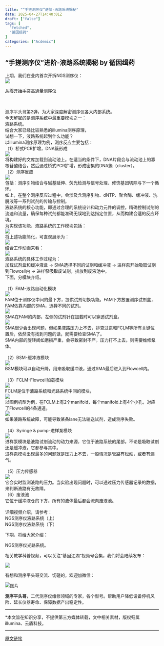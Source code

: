 ```yaml
---
title: "“手搓测序仪”进阶-液路系统揭秘"
date: 2025-04-27T14:40:01Z
draft: ["false"]
tags: [
  "fetched",
  "循因缉药"
]
categories: ["Acdemic"]
---
```

“手搓测序仪”进阶-液路系统揭秘 by 循因缉药
------
<div><section><span leaf=""><span textstyle="">上期，我们在业内首次开拆NGS测序仪：</span></span></section><section data-mpa-template="t" data-from="yb-recommend-list" data-mpa-action-id="m9y5vs7k1rkv" data-pm-slice="0 0 []"><section data-mpa-template="t" data-from="yb-recommend" data-recommend-article-type="normal" data-recomment-template-id="1" data-recommend-article-id="1000001301_1" data-recommend-article-time="1745280000" data-recommend-article-cover="https://mmbiz.qpic.cn/mmbiz_jpg/icugQvAnqxTqiaIT0uW1sBW1LcOlkfz1o00EJrEeNunCx2ycmgAjYpkCGQQPEHZpnGL2E4em2iasE8F9hE9iaTBkww/0?wx_fmt=jpeg" data-recommend-article-title="从零开始手搓高通量测序仪" data-recommend-article-content-url="https://mp.weixin.qq.com/s/m7rI7oLZmBdGgzZQn8Z7lw"><section data-recommend-type="normal" data-recommend-tid="1" data-mid=""><section data-mid=""><section data-mid=""><span><span leaf=""><a href="https://mp.weixin.qq.com/s?__biz=MzU3OTYwNjk1NA==&amp;mid=2247520825&amp;idx=1&amp;sn=9b5fa13693d39c8029ba08937cd6d448&amp;scene=21#wechat_redirect" textvalue="" target="_blank" linktype="text" data-linktype="2"><img data-ratio="0.42578125" data-src="https://mmbiz.qpic.cn/mmbiz_jpg/icugQvAnqxTqiaIT0uW1sBW1LcOlkfz1o00EJrEeNunCx2ycmgAjYpkCGQQPEHZpnGL2E4em2iasE8F9hE9iaTBkww/640?wx_fmt=jpeg" data-w="1280" src="https://mmbiz.qpic.cn/mmbiz_jpg/icugQvAnqxTqiaIT0uW1sBW1LcOlkfz1o00EJrEeNunCx2ycmgAjYpkCGQQPEHZpnGL2E4em2iasE8F9hE9iaTBkww/640?wx_fmt=jpeg"></a></span></span></section><section data-mid=""><p data-recommend-title="t" data-mid=""><span leaf=""><a href="https://mp.weixin.qq.com/s?__biz=MzU3OTYwNjk1NA==&amp;mid=2247520825&amp;idx=1&amp;sn=9b5fa13693d39c8029ba08937cd6d448&amp;scene=21#wechat_redirect" textvalue="" target="_blank" linktype="text" data-linktype="2">从零开始手搓高通量测序仪</a></span></p></section></section></section></section><span leaf=""><br></span></section><section><span leaf=""><br></span></section><section nodeleaf=""><mp-common-videosnap data-pluginname="mpvideosnap" data-url="https://findermp.video.qq.com/251/20304/stodownload?encfilekey=rjD5jyTuFrIpZ2ibE8T7Ym3K77SEULgkiaqHfLEFascQH8v95PX0YtXndncBkpCUCzBFKEDZUNw75Kuv4qribBNJwfm4YeCAN49Hnb7M6jqjia4YIOGZia8ORmw&amp;token=AxricY7RBHdXFnjcyMicJ2wxonKFaSiafBrSrHyaJJoNBpTNHpeC44oX8keFhPERh0hzibfXNpSD3BHbaDdfZlgoz2Ug5k3q8BlMuzeXyF7rAEaUEOREwrS1ibJTDibbj1TBvQTHjbGXWpJlxzIysuNCiat08TK1qVTibC6He4oK8dicYxoY&amp;idx=1&amp;hy=SZ&amp;m=&amp;scene=2" data-headimgurl="http://wx.qlogo.cn/finderhead/Q3auHgzwzM6Kib22XW2dm8oaRSeHnfv226HfS9r5amPX7AOqialXsiagQ/0" data-username="v2_060000231003b20faec8c7e48a1ec1d7c903ef3db07775cba203fc64b46c395e21a0d7e4151c@finder" data-nickname="基因江湖" data-desc="NGS测序仪内部系统教学 01 #测序仪 #拆解 @基因江湖 " data-nonceid="11088313412716429424" data-width="1920" data-height="1080" data-type="video" data-id="export/UzFfAgtgekIEAQAAAAAA5JUgS1tg3wAAAAstQy6ubaLX4KHWvLEZgBPE86E8LzMNF5OJzNPgMIs26kqn0Wr-R6XwCaGXOVQM"></mp-common-videosnap></section><section nodeleaf=""><mp-common-videosnap data-pluginname="mpvideosnap" data-url="https://findermp.video.qq.com/251/20304/stodownload?encfilekey=rjD5jyTuFrIpZ2ibE8T7Ym3K77SEULgkiadvAZ5a2XKHm2ObmjZQwQK6mJpppGNmgmZ9UK9vvAsMvjiaa3OzUShjOIHAZPQJaoCdZsy0KlHdaDj2z3thWZDjA&amp;token=ic1n0xDG6awibe5q7unKLrHS6WrticsE5g72iabVk2ZSWj5TQV1afwSmsvKEl0RSBkrFeYiaN7fhOVnPzsPxbqk985YZGL35QYX3wbXnLw6vCTg2SIujwVicJ0DqcibSdTnQDoYKKuxdTrnhjR7WOAG9tt4dQdeWr5gH4J8bGzVqlK8iaaQ&amp;idx=1&amp;hy=SZ&amp;m=&amp;scene=2" data-headimgurl="http://wx.qlogo.cn/finderhead/Q3auHgzwzM6Kib22XW2dm8oaRSeHnfv226HfS9r5amPX7AOqialXsiagQ/0" data-username="v2_060000231003b20faec8c7e48a1ec1d7c903ef3db07775cba203fc64b46c395e21a0d7e4151c@finder" data-nickname="基因江湖" data-desc="NGS测序仪内部系统教学 02 #测序仪 #拆解 @基因江湖" data-nonceid="13410073582558210273" data-width="1920" data-height="1080" data-type="video" data-id="export/UzFfAgtgekIEAQAAAAAAbG8RIReBvAAAAAstQy6ubaLX4KHWvLEZgBPEhaIMGigvFJOJzNPgMItAE5j2KBr6pZ5XJ5km5tBp"></mp-common-videosnap></section><section><span leaf=""><span textstyle="">测序平头哥</span><span textstyle="">第2弹，为大家深度解密测序仪各大内部系统。</span></span></section><section><span leaf=""><span textstyle="">今天解密的是测序系统中最重要模块之一：</span></span></section><section><span leaf=""><span textstyle="">液路系统。</span></span></section><section><span leaf=""><span textstyle="">结合大家已经比较熟悉的illumina测序原理，</span></span></section><section><span leaf=""><span textstyle="">试想一下，液路系统起到什么功能？</span></span></section><section nodeleaf=""><mp-common-videosnap data-pluginname="mpvideosnap" data-url="https://findermp.video.qq.com/251/20304/stodownload?encfilekey=S7s6ianIic0ia4PicKJSfB8EjyjpQibPUAXol388Zzm22BMOADbpCicg1qiagYtvnQFVR1rMcFHranzejWKNynp0JevViaUhC9dTDCOiaqrxuuXrTh3obYfQyWgr7bA&amp;token=2lt8WBSnjTlx0TJwU1rvl45zKl3p1wRVw2T1pVK9tgk8L2G0bTkPb7DJAc534BdMVUCmZtLromhWkibHxwa1ktSOvl86CfuehSPYNznUYGbPB0Y4jCcWylUQ4I5bOeSPfgBJOzbTVrX3HQ1flSpGrDpCMDt2n7FXyicUbuXkpyPeY&amp;idx=1&amp;bizid=1023&amp;dotrans=0&amp;hy=SH&amp;m=&amp;scene=0" data-headimgurl="http://wx.qlogo.cn/finderhead/Q3auHgzwzM6Kib22XW2dm8oaRSeHnfv226HfS9r5amPX7AOqialXsiagQ/0" data-username="v2_060000231003b20faec8c7e48a1ec1d7c903ef3db07775cba203fc64b46c395e21a0d7e4151c@finder" data-nickname="基因江湖" data-desc="二代测序之-Illumina Sequencing by Synthesis #基因江湖" data-nonceid="801636769085107340" data-width="1280" data-height="720" data-type="video" data-id="export/UzFfAgtgekIEAQAAAAAA7FInmuWDFAAAAAstQy6ubaLX4KHWvLEZgBPEiqN8eg0NBaeFzNPgMIujKCzfBg6w9gdBQc17i4Ib"></mp-common-videosnap></section><section><span leaf=""><span textstyle="">以illumina测序原理为例，测序反应主要包括：</span></span></section><section><span leaf=""><span textstyle="">（1）桥式PCR扩增，</span></span><span leaf="" data-pm-slice='1 1 ["para",{"tagName":"section","attributes":{},"namespaceURI":""}]'><span textstyle="">DNA簇形成</span></span></section><section nodeleaf=""><img data-imgfileid="100009150" data-ratio="0.5277777777777778" data-s="300,640" data-src="https://mmbiz.qpic.cn/mmbiz_png/cJbiakhWcVgS5NH1gwEzvMrNQK2iczbmYFBx2jnndQbExWUP6wKxX98QH8Ao4PbVic3zLFDAfLXGvWKjHpqeOcj8Q/640?wx_fmt=png&amp;from=appmsg" data-type="png" data-w="1080" type="block" src="https://mmbiz.qpic.cn/mmbiz_png/cJbiakhWcVgS5NH1gwEzvMrNQK2iczbmYFBx2jnndQbExWUP6wKxX98QH8Ao4PbVic3zLFDAfLXGvWKjHpqeOcj8Q/640?wx_fmt=png&amp;from=appmsg"></section><section><span leaf=""><span textstyle="">将构建好的文库加载到流动池上。在适当的条件下，DNA片段会与流动池上的寡核苷酸结合，然后通过桥式PCR扩增，形成密集的DNA簇（cluster）。</span></span></section><section><span leaf=""><span textstyle="">（2）测序反应</span></span></section><section nodeleaf=""><img data-imgfileid="100009151" data-ratio="0.55" data-s="300,640" data-src="https://mmbiz.qpic.cn/mmbiz_png/cJbiakhWcVgS5NH1gwEzvMrNQK2iczbmYFibDXhK3mEcymuRydicNEEPyS2VxiaVhcjribCzTH8YS2UoJzKaRIfTdgiaw/640?wx_fmt=png&amp;from=appmsg" data-type="png" data-w="1080" type="block" src="https://mmbiz.qpic.cn/mmbiz_png/cJbiakhWcVgS5NH1gwEzvMrNQK2iczbmYFibDXhK3mEcymuRydicNEEPyS2VxiaVhcjribCzTH8YS2UoJzKaRIfTdgiaw/640?wx_fmt=png&amp;from=appmsg"></section><section><span leaf=""><span textstyle="">包括：测序引物结合与碱基延伸、</span></span><span leaf="" data-pm-slice='1 1 ["para",{"tagName":"section","attributes":{},"namespaceURI":"http://www.w3.org/1999/xhtml"}]'><span textstyle="">荧光检测与信号处理、</span></span><span leaf="" data-pm-slice='1 1 ["para",{"tagName":"section","attributes":{},"namespaceURI":"http://www.w3.org/1999/xhtml"}]'><span textstyle="">修饰基团切除与下一个循环。</span></span></section><section><span leaf="" data-pm-slice='1 1 ["para",{"tagName":"section","attributes":{},"namespaceURI":"http://www.w3.org/1999/xhtml"}]'><span textstyle="">如上，在整个测序反应过程中，会涉及含测序引物、</span></span><span leaf="" data-pm-slice='1 1 ["para",{"tagName":"section","attributes":{},"namespaceURI":"http://www.w3.org/1999/xhtml"}]'><span textstyle="">dNTP、聚合酶、缓冲液、洗脱液等一系列试剂的</span></span><span leaf="" data-pm-slice='1 1 ["para",{"tagName":"section","attributes":{},"namespaceURI":""}]'><span textstyle="">传输与控制。</span></span></section><section><span leaf="" data-pm-slice='1 1 ["para",{"tagName":"section","attributes":{},"namespaceURI":""}]'><span textstyle="">液路系统的核心功能，即</span></span><span leaf="" data-pm-slice='1 1 ["para",{"tagName":"section","attributes":{},"namespaceURI":""}]'><span textstyle="">通过合理的系统设计和动力元件的调控，</span></span><span leaf="" data-pm-slice='1 1 ["para",{"tagName":"section","attributes":{},"namespaceURI":""}]'><span textstyle="">精确控制试剂的流速和流量</span><span textstyle="">，</span></span><span leaf="" data-pm-slice='1 1 ["para",{"tagName":"section","attributes":{},"namespaceURI":""}]'><span textstyle="">确保每种试剂都能准确无误地到达指定位置，从而构建合适的反应环境。</span></span></section><section><span leaf="" data-pm-slice='1 1 ["para",{"tagName":"section","attributes":{},"namespaceURI":"http://www.w3.org/1999/xhtml"}]'><span textstyle="">为实现该功能，液路系统的工作模块包括：</span></span></section><section><span leaf=""><img data-imgfileid="100009153" data-ratio="0.5599162742019885" data-s="300,640" data-src="https://mmbiz.qpic.cn/mmbiz_png/cJbiakhWcVgS5NH1gwEzvMrNQK2iczbmYFiaus08WmWGffUka4Jd38eUhfC3dibevGXsz2feRDv9MEbWaZ95tiaibibeQ/640?wx_fmt=png&amp;from=appmsg" data-type="png" data-w="1911" type="block" src="https://mmbiz.qpic.cn/mmbiz_png/cJbiakhWcVgS5NH1gwEzvMrNQK2iczbmYFiaus08WmWGffUka4Jd38eUhfC3dibevGXsz2feRDv9MEbWaZ95tiaibibeQ/640?wx_fmt=png&amp;from=appmsg"></span></section><section><span leaf=""><span textstyle="">将上述功能简化，可直观展示为：</span></span></section><section nodeleaf=""><img data-src="https://mmbiz.qpic.cn/mmbiz_png/cJbiakhWcVgS5NH1gwEzvMrNQK2iczbmYFUMJje5rYlkvu3QB7IXbOP9ydx6chDEt4z58O917whXZYMFv51nibgIg/640?wx_fmt=png&amp;from=appmsg" data-ratio="0.5462962962962963" data-s="300,640" data-type="png" data-w="1080" type="block" data-imgfileid="100009152" src="https://mmbiz.qpic.cn/mmbiz_png/cJbiakhWcVgS5NH1gwEzvMrNQK2iczbmYFUMJje5rYlkvu3QB7IXbOP9ydx6chDEt4z58O917whXZYMFv51nibgIg/640?wx_fmt=png&amp;from=appmsg"></section><section><span leaf=""><span textstyle="">结合工作动画来看：</span></span></section><section nodeleaf=""><img data-imgfileid="100009154" data-ratio="0.5625579240037072" data-src="https://mmbiz.qpic.cn/mmbiz_gif/cJbiakhWcVgS5NH1gwEzvMrNQK2iczbmYFYzic3ztRyKelnd9K3LO6ibIYiauvib6OPoVYgFu9CXtcPicak06ojurxcug/640?wx_fmt=gif&amp;from=appmsg" data-type="gif" data-w="1079" type="block" src="https://mmbiz.qpic.cn/mmbiz_gif/cJbiakhWcVgS5NH1gwEzvMrNQK2iczbmYFYzic3ztRyKelnd9K3LO6ibIYiauvib6OPoVYgFu9CXtcPicak06ojurxcug/640?wx_fmt=gif&amp;from=appmsg"></section><section><span leaf=""><span textstyle="">液路系统的具体工作过程为：</span></span></section><section><span leaf=""><span textstyle="">加载试剂盒和缓冲液盒 → SMA选择不同的试剂和缓冲液 → 进样泵开始吸取试剂到Flowcell内 → 进样泵吸取废试剂，排放到废液池中。</span></span></section><section><span leaf=""><span textstyle="">下面，分模块介绍。</span></span></section><section><span leaf=""><br></span></section><section><span leaf=""><span textstyle="">（1）FAM-液路自动化模块</span></span></section><section nodeleaf=""><img data-imgfileid="100009149" data-ratio="0.8228678537956888" data-s="300,640" data-src="https://mmbiz.qpic.cn/mmbiz_png/cJbiakhWcVgS5NH1gwEzvMrNQK2iczbmYFZy2gvXhTgutFGu2laniacAbJTZuPe4LWC6CQTRoEkiaroxicohEZZFeXQ/640?wx_fmt=png&amp;from=appmsg" data-type="png" data-w="1067" type="block" src="https://mmbiz.qpic.cn/mmbiz_png/cJbiakhWcVgS5NH1gwEzvMrNQK2iczbmYFZy2gvXhTgutFGu2laniacAbJTZuPe4LWC6CQTRoEkiaroxicohEZZFeXQ/640?wx_fmt=png&amp;from=appmsg"></section><section><span leaf=""><span textstyle="">FAM位于测序仪中间的最下方，提供试剂切换功能。FAM下方放置测序试剂盒，FAM依靠内部的SMA，选择不同的试剂。</span></span></section><section nodeleaf=""><img data-src="https://mmbiz.qpic.cn/mmbiz_png/cJbiakhWcVgS5NH1gwEzvMrNQK2iczbmYFczaHia007iaMELmibA3QFKuY7fEqjX6J97ntZlvLsGc4rsEKrhdn6BGibw/640?wx_fmt=png&amp;from=appmsg" data-ratio="0.7620370370370371" data-s="300,640" data-type="png" data-w="1080" type="block" data-imgfileid="100009155" src="https://mmbiz.qpic.cn/mmbiz_png/cJbiakhWcVgS5NH1gwEzvMrNQK2iczbmYFczaHia007iaMELmibA3QFKuY7fEqjX6J97ntZlvLsGc4rsEKrhdn6BGibw/640?wx_fmt=png&amp;from=appmsg"></section><section><span leaf=""><span textstyle="">SMA在FAM的内部，左侧的试剂针在加载时可以穿透试剂盒。</span></span></section><section nodeleaf=""><img data-imgfileid="100009156" data-ratio="0.5972222222222222" data-s="300,640" data-src="https://mmbiz.qpic.cn/mmbiz_png/cJbiakhWcVgS5NH1gwEzvMrNQK2iczbmYFecPG6VTP0jlYRQKHAjhKTzDBEh1tLhSaj7kNInrxh6a6mPfxdJgcibA/640?wx_fmt=png&amp;from=appmsg" data-type="png" data-w="1080" type="block" src="https://mmbiz.qpic.cn/mmbiz_png/cJbiakhWcVgS5NH1gwEzvMrNQK2iczbmYFecPG6VTP0jlYRQKHAjhKTzDBEh1tLhSaj7kNInrxh6a6mPfxdJgcibA/640?wx_fmt=png&amp;from=appmsg"></section><section><span leaf=""><span textstyle="">SMA很少会出现问题，但如果液路压力上不去，排查过泵和FCLM等所有关键位置后，依然没有找到问题的话，就需要检查SMA了。</span></span></section><section><span leaf=""><span textstyle="">SMA内部的旋转阀如磨损严重，会导致密封不严，压力打不上去，则需要维修泵体。</span></span></section><section><span leaf=""><br></span></section><section><span leaf=""><span textstyle="">（2）BSM-缓冲液模块</span></span></section><section nodeleaf=""><img data-imgfileid="100009157" data-ratio="0.9555555555555556" data-s="300,640" data-src="https://mmbiz.qpic.cn/mmbiz_png/cJbiakhWcVgS5NH1gwEzvMrNQK2iczbmYFib5ia3yyD9vKVPNK6EibRkshic4PdR1uHdic72PSc10bF9UI3M7zYRmiaPWg/640?wx_fmt=png&amp;from=appmsg" data-type="png" data-w="1080" type="block" src="https://mmbiz.qpic.cn/mmbiz_png/cJbiakhWcVgS5NH1gwEzvMrNQK2iczbmYFib5ia3yyD9vKVPNK6EibRkshic4PdR1uHdic72PSc10bF9UI3M7zYRmiaPWg/640?wx_fmt=png&amp;from=appmsg"></section><section><span leaf=""><span textstyle="">BSM模块可以自动升降，用来吸取缓冲液，通过SMA最后进入到Flowcell内。</span></span></section><section><span leaf=""><br></span></section><section><span leaf=""><span textstyle="">（3）FCLM-Flowcell加载模块</span></span></section><section nodeleaf=""><img data-src="https://mmbiz.qpic.cn/mmbiz_png/cJbiakhWcVgS5NH1gwEzvMrNQK2iczbmYF3icMedPpWCnBljl7Sd6oER7wG4YhjpgXeIjiaAzQia3ibvpLjc72zIdj5Q/640?wx_fmt=png&amp;from=appmsg" data-ratio="1.2949735449735449" data-s="300,640" data-type="png" data-w="756" type="block" data-imgfileid="100009158" src="https://mmbiz.qpic.cn/mmbiz_png/cJbiakhWcVgS5NH1gwEzvMrNQK2iczbmYF3icMedPpWCnBljl7Sd6oER7wG4YhjpgXeIjiaAzQia3ibvpLjc72zIdj5Q/640?wx_fmt=png&amp;from=appmsg"></section><section><span leaf=""><span textstyle="">FCLM是位于液路系统和光路系统中间的模块，</span></span></section><section nodeleaf=""><img data-src="https://mmbiz.qpic.cn/mmbiz_png/cJbiakhWcVgS5NH1gwEzvMrNQK2iczbmYFqacCwytzybnlibrcCchFSfD10Xwu4ns2HyJVKOhzBS6OOeHR4WJZkkw/640?wx_fmt=png&amp;from=appmsg" data-ratio="0.5657407407407408" data-s="300,640" data-type="png" data-w="1080" type="block" data-imgfileid="100009159" src="https://mmbiz.qpic.cn/mmbiz_png/cJbiakhWcVgS5NH1gwEzvMrNQK2iczbmYFqacCwytzybnlibrcCchFSfD10Xwu4ns2HyJVKOhzBS6OOeHR4WJZkkw/640?wx_fmt=png&amp;from=appmsg"></section><section><span leaf=""><span textstyle="">以图例机型为例，在FCLM上有2个manifold，每个manifold上有4个小孔，对应了Flowcell的4条通道。</span></span></section><section nodeleaf=""><img data-src="https://mmbiz.qpic.cn/mmbiz_png/cJbiakhWcVgS5NH1gwEzvMrNQK2iczbmYFatdcMVc9kq16H5Rwo4pqTibITM6T0CH2lC7nzf3HjZXf6xDib50gwYmg/640?wx_fmt=png&amp;from=appmsg" data-ratio="0.537962962962963" data-s="300,640" data-type="png" data-w="1080" type="block" data-imgfileid="100009160" src="https://mmbiz.qpic.cn/mmbiz_png/cJbiakhWcVgS5NH1gwEzvMrNQK2iczbmYFatdcMVc9kq16H5Rwo4pqTibITM6T0CH2lC7nzf3HjZXf6xDib50gwYmg/640?wx_fmt=png&amp;from=appmsg"></section><section><span leaf=""><span textstyle="">如果液路系统故障，可能导致某条lane无法输送试剂，造成测序失败。</span></span></section><section><span leaf=""><br></span></section><section><span leaf=""><span textstyle="">（4）Syringe &amp; pump-进样泵模块</span></span></section><section nodeleaf=""><img data-src="https://mmbiz.qpic.cn/mmbiz_png/cJbiakhWcVgS5NH1gwEzvMrNQK2iczbmYFmlXvWmgRiaKHRCPAibsuMpLIeAIAMkHayqAhmR3uWk0oNV3IfOEOBrQw/640?wx_fmt=png&amp;from=appmsg" data-ratio="1.1324354657687992" data-s="300,640" data-type="png" data-w="891" type="block" data-imgfileid="100009161" src="https://mmbiz.qpic.cn/mmbiz_png/cJbiakhWcVgS5NH1gwEzvMrNQK2iczbmYFmlXvWmgRiaKHRCPAibsuMpLIeAIAMkHayqAhmR3uWk0oNV3IfOEOBrQw/640?wx_fmt=png&amp;from=appmsg"></section><section><span leaf=""><span textstyle="">进样泵模块是液路试剂流动的动力来源，它位于液路系统的尾部，不论是吸取试剂还是缓冲液，它都参与其中。</span></span></section><section><span leaf=""><span textstyle="">进样泵模块出现最多的问题就是压力上不去，一般情况是管路有松动，或者有漏气。</span></span></section><section><span leaf=""><br></span></section><section><span leaf=""><span textstyle="">（5）压力传感器</span></span></section><section nodeleaf=""><img data-src="https://mmbiz.qpic.cn/mmbiz_png/cJbiakhWcVgS5NH1gwEzvMrNQK2iczbmYFVXz8DJosVzQ90RdHCBehAa8YQNW1nFTogWuFezaVczVwjhmOgFhBnQ/640?wx_fmt=png&amp;from=appmsg" data-ratio="1.2720403022670026" data-s="300,640" data-type="png" data-w="794" type="block" data-imgfileid="100009162" src="https://mmbiz.qpic.cn/mmbiz_png/cJbiakhWcVgS5NH1gwEzvMrNQK2iczbmYFVXz8DJosVzQ90RdHCBehAa8YQNW1nFTogWuFezaVczVwjhmOgFhBnQ/640?wx_fmt=png&amp;from=appmsg"></section><section><span leaf=""><span textstyle="">它会实时监测液路的压力。当实验出现问题时，可以通过压力传感器记录的数据，来判断液路有无故障。</span></span></section><section><span leaf=""><span textstyle="">（6）废液池</span></span></section><section nodeleaf=""><span></span></section><section><span leaf=""><span textstyle="">它位于缓冲液仓的下方，所有的液体最后都会流向废液池。</span></span></section><section><span leaf=""><br></span></section><section><span leaf=""><span textstyle="">详细视频介绍，请参考：</span></span></section><section><span leaf=""><span textstyle="">NGS测序仪液路系统（上）</span></span></section><section nodeleaf=""><mp-common-videosnap data-pluginname="mpvideosnap" data-url="https://findermp.video.qq.com/251/20304/stodownload?encfilekey=rjD5jyTuFrIpZ2ibE8T7Ym3K77SEULgkia1l5BRoWic8pO5mkm6hubNeF0EWjVb1icRu5bCWbKCDRJHykw4WRwNZFerEQomjwD49HmxBTqcYiag3QNXnw2wk8bw&amp;token=2lt8WBSnjTlx0TJwU1rvlib6zia3N3lBOtgEnfFA7xTRJf8icMWjiaia26icjib5iaPs1mLibiciaqWOLjaczFcZVe9M56JfFjAibKjPKQbncc4fkuiaukH2ibpyJabk2dhaYwibeiaIeDZ4c135N3dRL7hPg7ZwmCqgRmeFU7T5JB5wHcdib0tl5UXA&amp;idx=1&amp;hy=SZ&amp;m=&amp;scene=2" data-headimgurl="http://wx.qlogo.cn/finderhead/Q3auHgzwzM6Kib22XW2dm8oaRSeHnfv226HfS9r5amPX7AOqialXsiagQ/0" data-username="v2_060000231003b20faec8c7e48a1ec1d7c903ef3db07775cba203fc64b46c395e21a0d7e4151c@finder" data-nickname="基因江湖" data-desc="NGS测序仪-液路系统教学（上） #测序仪 #拆解 @基因江湖 " data-nonceid="5367144118201542572" data-width="1920" data-height="1080" data-type="video" data-id="export/UzFfAgtgekIEAQAAAAAA_Yc5t0lITgAAAAstQy6ubaLX4KHWvLEZgBPEzqE4Nz5tFZOJzNPgMItts7ipymtcKGb5ASAPdefK"></mp-common-videosnap></section><section><span leaf="" data-pm-slice='1 1 ["para",{"tagName":"section","attributes":{},"namespaceURI":""}]'><span textstyle="">NGS测序仪液路系统（下）</span></span></section><section nodeleaf=""><mp-common-videosnap data-pluginname="mpvideosnap" data-url="https://findermp.video.qq.com/251/20304/stodownload?encfilekey=rjD5jyTuFrIpZ2ibE8T7Ym3K77SEULgkiaP8sZ6ciaa90IQjeOkFeDOEAlq1kkGD1GVg7AMuricRcALwhC7GptrfcQhaoFp5thEdfq5hVw7ibW6KdrdvZibe9lMQ&amp;token=2lt8WBSnjTlx0TJwU1rvlicSRtRSKRxiaI6kwsIXLIJQia77yicicJ9p5akHHv1MaSPYwXNXM0JWt3ianJlxT6DpL303vljXhmwtzMTeicz81sTec0YzHNsVFQgqEMcwxOd55C2PVXRrwlwcMTgYOuOrq4R0t0pruQkd4I5yhLicPficwZJE&amp;idx=1&amp;hy=SZ&amp;m=&amp;scene=2" data-headimgurl="http://wx.qlogo.cn/finderhead/Q3auHgzwzM6Kib22XW2dm8oaRSeHnfv226HfS9r5amPX7AOqialXsiagQ/0" data-username="v2_060000231003b20faec8c7e48a1ec1d7c903ef3db07775cba203fc64b46c395e21a0d7e4151c@finder" data-nickname="基因江湖" data-desc="NGS测序仪-液路系统教学（下） #测序仪 #拆解 @基因江湖 " data-nonceid="9149167064284818420" data-width="1920" data-height="1080" data-type="video" data-id="export/UzFfAgtgekIEAQAAAAAAQ4oz8CQPeAAAAAstQy6ubaLX4KHWvLEZgBPEjqJYERdeFZOJzNPgMIvvhTNcc8qJkLa_S5RPoqFw"></mp-common-videosnap></section><p data-pm-slice="0 0 []"><span leaf=""><span textstyle="">下期，将给大家介绍：</span></span></p><p data-pm-slice="0 0 []"><span leaf=""><span textstyle="">NGS测序仪光路系统。</span></span></p><p data-pm-slice="0 0 []"><span leaf=""><span textstyle="">相关教学科普视频，可以关注“基因江湖”视频号合集，我们将会陆续发布：</span></span></p><section nodeleaf=""><img data-src="https://mmbiz.qpic.cn/mmbiz_jpg/cJbiakhWcVgS5NH1gwEzvMrNQK2iczbmYFnh0uZl3umJmqK3tUfS8SdAoncI2bIVsTJIolkUemBa6KoKTdeTUyMA/640?wx_fmt=jpeg&amp;from=appmsg" data-ratio="1.2935185185185185" data-s="300,640" data-type="png" data-w="1080" type="block" data-imgfileid="100009167" src="https://mmbiz.qpic.cn/mmbiz_jpg/cJbiakhWcVgS5NH1gwEzvMrNQK2iczbmYFnh0uZl3umJmqK3tUfS8SdAoncI2bIVsTJIolkUemBa6KoKTdeTUyMA/640?wx_fmt=jpeg&amp;from=appmsg"></section><p data-pm-slice="0 0 []"><span leaf=""><span textstyle="">有想和测序平头哥交流、切磋的，欢迎加微信：</span></span></p><section nodeleaf=""><img data-src="https://mmbiz.qpic.cn/mmbiz_jpg/cJbiakhWcVgRp76ErDNZPuyPOLF243RYKGMUibp5R89AMgibD1SqAwQFLdrQ8mjl3anVo2l59L7uibE2AicWwGXYZqQ/640?wx_fmt=jpeg&amp;from=appmsg&amp;tp=webp&amp;wxfrom=5&amp;wx_lazy=1&amp;wx_co=1" alt="图片" data-ratio="1.3631578947368421" data-s="300,640" data-type="png" data-w="950" data-imgfileid="100008909" src="https://mmbiz.qpic.cn/mmbiz_jpg/cJbiakhWcVgRp76ErDNZPuyPOLF243RYKGMUibp5R89AMgibD1SqAwQFLdrQ8mjl3anVo2l59L7uibE2AicWwGXYZqQ/640?wx_fmt=jpeg&amp;from=appmsg&amp;tp=webp&amp;wxfrom=5&amp;wx_lazy=1&amp;wx_co=1"></section><p><strong><span leaf=""><span textstyle="">测序平头哥</span></span></strong><span leaf=""><span textstyle="">，二代测序仪维修领域的专家，各个型号。帮助用户降低设备停机风险、延长仪器寿命、保障数据产出稳定性。</span></span></p><p><span></span></p><hr><p><span leaf=""><span textstyle="">*本文旨在知识分享，不提供第三方媒体转载，文中相关素材，版权归属illumina、云盾科技。</span></span></p><section nodeleaf=""><mp-common-profile data-pluginname="mpprofile" data-nickname="测序平头哥" data-index="1" data-from="2" data-headimg="http://mmbiz.qpic.cn/mmbiz_png/E5GibH7njclrZJkqxTYoj0e34kuDO7xIbQFqApcBeqekicZ1mnxe2okZUPEobSEWepptDpUeUvujRnibEBS5jrgzg/300?wx_fmt=png&amp;wxfrom=19" data-signature="跟大家交流二代测序设备" data-id="Mzk2NDc3OTUzOQ==" data-is_biz_ban="0" data-origin_num="0" data-biz_account_status="0" data-service_type="2"></mp-common-profile></section><section nodeleaf=""><mp-common-profile data-pluginname="mpprofile" data-nickname="基因江湖" data-alias="GeneJH" data-from="0" data-headimg="http://mmbiz.qpic.cn/mmbiz_png/cJbiakhWcVgRmV2JWhjsAsnlaT2PY8vDL6gZ3rLOeGTVaLBUrHyT010v7MIY0xUABs81iarvn5njSXOo2VUmbTTQ/0?wx_fmt=png" data-signature="基因行业人的一块自留地。" data-id="MzkwMzI0Njc5Mw==" data-is_biz_ban="0" data-service_type="1"></mp-common-profile></section><p><mp-style-type data-value="3"></mp-style-type></p></div>  
<hr>
<a href="https://mp.weixin.qq.com/s/z6A4ISpFQ76Ryb-wMt-_wA",target="_blank" rel="noopener noreferrer">原文链接</a>
